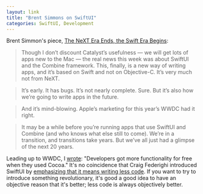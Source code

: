 ```yaml
---
layout: link
title: "Brent Simmons on SwiftUI"
categories: SwiftUI, Development
---
```


Brent Simmon's piece, [The NeXT Era Ends, the Swift Era Begins](https://inessential.com/2019/06/07/the_next_era_ends_the_swift_era_begins):

> Though I don’t discount Catalyst’s usefulness — we will get lots of apps new to the Mac — the real news this week was about SwiftUI and the Combine framework. This, finally, is a new way of writing apps, and it’s based on Swift and not on Objective-C. It’s very much not from NeXT.

> It’s early. It has bugs. It’s not nearly complete. Sure. But it’s also how we’re going to write apps in the future.

> And it’s mind-blowing. Apple’s marketing for this year’s WWDC had it right.

> It may be a while before you’re running apps that use SwiftUI and Combine (and who knows what else still to come). We’re in a transition, and transitions take years. But we’ve all just had a glimpse of the next 20 years.

Leading up to WWDC, I [wrote](/2019/06/03/the-reaper/): "Developers got more functionality for free when they used Cocoa." It's no coincidence that Craig Federighi introduced SwiftUI by [emphasizing that it means writing less code](https://www.youtube.com/watch?v=psL_5RIBqnY&t=128m32s). If you want to try to introduce something revolutionary, it's good a good idea to have an objective reason that it's better; less code is always objectively better.

